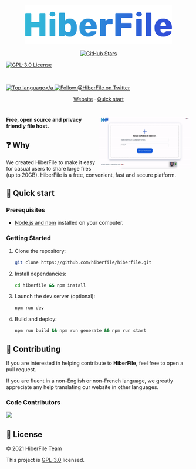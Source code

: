<p align="center">
  <img
    width="400"
    src="assets/images/png/logos/transparentGradient.png"
    alt="HiberFile"
  />
</p>

<p align="center">
  <a href="https://github.com/hiberfile/hiberfile/stargazers"
    ><img
      src="https://img.shields.io/github/stars/hiberfile/hiberfile?style=flat-square"
      alt="GitHub Stars"
  /></a>
  
  <a href="LICENSE"
    ><img
      src="https://img.shields.io/github/license/hiberfile/hiberfile?style=flat-square"
      alt="GPL-3.0 License"
  /></a>
  
  <br>
  
  <a href=""
    ><img
      src="https://img.shields.io/github/languages/top/hiberfile/hiberfile?style=flat-square"
      alt="Top language"/></a
  <a href="https://twitter.com/HiberFile"
    ><img
      src="https://img.shields.io/badge/twitter-@HiberFile-1DA1F3?style=flat-square"
      alt="Follow @HiberFile on Twitter"
  /></a>
  
</p>

<p align="center">
  <a href="https://hiberfile.com">Website</a>
  ·
  <a href="#🚀-quick-start">Quick start</a>
</p>

<h1></h1>

<img
  src="assets/images/gif/use-hiberfile.com.gif"
  alt="Use HiberFile"
  width="50%"
  align="right"
/>

**Free, open source and privacy friendly file host.**

<a name="🚀-quick-start"></a>

## ❓ Why

We created HiberFile to make it easy for casual users to share large files (up to 20GB). HiberFile is a free, convenient, fast and secure platform.
## 🚀 Quick start

### Prerequisites

- [Node.js and npm](https://nodejs.org/en/download/) installed on your computer.

### Getting Started

1. Clone the repository:

   ```sh
   git clone https://github.com/hiberfile/hiberfile.git
   ```

2. Install dependancies:

   ```sh
   cd hiberfile && npm install
   ```

3. Launch the dev server (optional):

   ```sh
   npm run dev
   ```

4. Build and deploy:

   ```sh
   npm run build && npm run generate && npm run start
   ```

## 🤝 Contributing

If you are interested in helping contribute to **HiberFile**, feel free to open a pull request.

If you are fluent in a non-English or non-French language, we greatly appreciate any help translating our website in other languages.

### Code Contributors

<!-- This project exists thanks to all the people who [contribute](https://github.com/hiberfile/hiberfile/graphs/contributors). -->

<a href="https://github.com/hiberfile/hiberfile/graphs/contributors">
  <img src="https://contrib.rocks/image?repo=hiberfile/hiberfile" />
</a>

## 📝 License

© 2021 HiberFile Team

This project is [GPL-3.0](https://github.com/hiberfile/hiberfile/blob/master/LICENSE) licensed.
